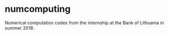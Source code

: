 # numcomputing
Numerical computation codes from the internship at the Bank of Lithuania in summer 2018.
